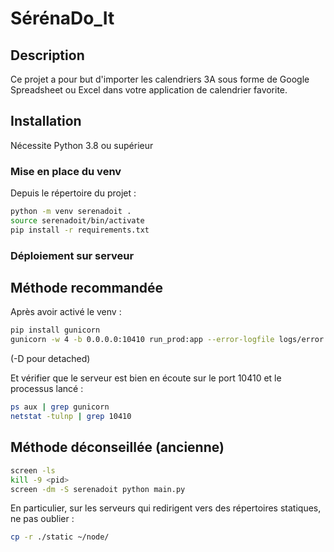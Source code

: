 # SérénaDo_It

## Description

Ce projet a pour but d'importer les calendriers 3A sous forme de Google Spreadsheet ou Excel dans votre application de calendrier favorite.

## Installation

Nécessite Python 3.8 ou supérieur

### Mise en place du venv

Depuis le répertoire du projet :

```bash
python -m venv serenadoit .
source serenadoit/bin/activate
pip install -r requirements.txt
```

### Déploiement sur serveur

## Méthode recommandée

Après avoir activé le venv : 

```bash
pip install gunicorn
gunicorn -w 4 -b 0.0.0.0:10410 run_prod:app --error-logfile logs/error.log --access-logfile logs/access.log -D
```
(-D pour detached)

Et vérifier que le serveur est bien en écoute sur le port 10410 et le processus lancé :
```bash
ps aux | grep gunicorn
netstat -tulnp | grep 10410
```

## Méthode déconseillée (ancienne)

```bash
screen -ls
kill -9 <pid>
screen -dm -S serenadoit python main.py
```

En particulier, sur les serveurs qui redirigent vers des répertoires statiques, ne pas oublier :
```bash
cp -r ./static ~/node/
```
